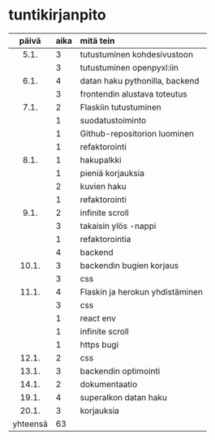 # tuntikirjanpito

|päivä		|aika	|mitä tein						|
|:---------:|:------|:------------------------------|
|5.1.		|3		|tutustuminen kohdesivustoon	|
|			|3		|tutustuminen openpyxl:iin		|
|6.1.		|4		|datan haku pythonilla, backend	|
|			|3		|frontendin alustava toteutus	|
|7.1.		|2		|Flaskiin tutustuminen			|
|			|1		|suodatustoiminto				|
|			|1		|Github-repositorion luominen	|
|			|1		|refaktorointi					|
|8.1.		|1		|hakupalkki						|
|			|1		|pieniä korjauksia				|
|			|2		|kuvien haku					|
|			|1		|refaktorointi					|
|9.1.		|2		|infinite scroll				|
|			|3		|takaisin ylös -nappi			|
|			|1		|refaktorointia					|
|			|4		|backend						|
|10.1.		|3		|backendin bugien korjaus		|
|			|3		|css							|
|11.1.		|4		|Flaskin ja herokun yhdistäminen|
|			|3		|css							|
|			|1		|react env						|
|			|1		|infinite scroll				|
|			|1		|https bugi						|
|12.1.		|2		|css							|
|13.1.		|3		|backendin optimointi			|
|14.1.      |2      |dokumentaatio                  |
|19.1.      |4      |superalkon datan haku          |
|20.1.      |3      |korjauksia                     |
|yhteensä	|63 	|								|